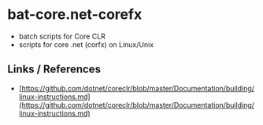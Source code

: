 # bat-core.net-corefx 

*	batch scripts for Core CLR
*	scripts for core .net (corfx) on Linux/Unix

## Links / References

*	[https://github.com/dotnet/coreclr/blob/master/Documentation/building/linux-instructions.md](https://github.com/dotnet/coreclr/blob/master/Documentation/building/linux-instructions.md)

